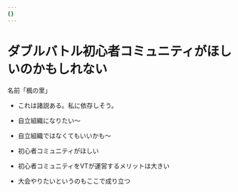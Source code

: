 ```yaml
---
{}
---
```

# ダブルバトル初心者コミュニティがほしいのかもしれない

名前「楓の里」

- これは諸説ある。私に依存しそう。  
- 自立組織になりたい〜  
- 自立組織ではなくてもいいかも〜  

- 初心者コミュニティがほしい
- 初心者コミュニティをVTが運営するメリットは大きい
- 大会やりたいというのもここで成り立つ